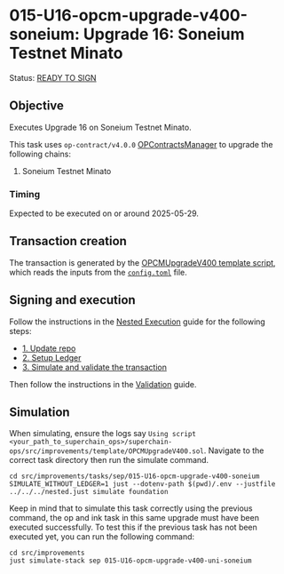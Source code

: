 # 015-U16-opcm-upgrade-v400-soneium: Upgrade 16: Soneium Testnet Minato

Status: [READY TO SIGN]()

## Objective

Executes Upgrade 16 on Soneium Testnet Minato.

This task uses `op-contract/v4.0.0` [OPContractsManager](https://github.com/ethereum-optimism/optimism/blob/op-contracts/v4.0.0-rc.3/packages/contracts-bedrock/src/L1/OPContractsManager.sol) to upgrade the following chains:

1. Soneium Testnet Minato

### Timing

Expected to be executed on or around 2025-05-29.

## Transaction creation

The transaction is generated by the [OPCMUpgradeV400 template script](../../../template/OPCMUpgradeV400.sol),
which reads the inputs from the [`config.toml`](./config.toml) file.

## Signing and execution

Follow the instructions in the [Nested Execution](../../../NESTED.md) guide for the following steps:

- [1. Update repo](../../../NESTED.md#1-update-repo)
- [2. Setup Ledger](../../../NESTED.md#2-setup-ledger)
- [3. Simulate and validate the transaction](../../../NESTED.md#3-simulate-and-validate-the-transaction)

Then follow the instructions in the [Validation](./VALIDATION.md) guide.

## Simulation

When simulating, ensure the logs say `Using script <your_path_to_superchain_ops>/superchain-ops/src/improvements/template/OPCMUpgradeV400.sol`.
Navigate to the correct task directory then run the simulate command.
```
cd src/improvements/tasks/sep/015-U16-opcm-upgrade-v400-soneium
SIMULATE_WITHOUT_LEDGER=1 just --dotenv-path $(pwd)/.env --justfile ../../../nested.just simulate foundation
```

Keep in mind that to simulate this task correctly using the previous command, the op and ink task in this same upgrade must have been executed successfully. To test this if the previous task has not been executed yet, you can run the following command:
```
cd src/improvements
just simulate-stack sep 015-U16-opcm-upgrade-v400-uni-soneium
```
